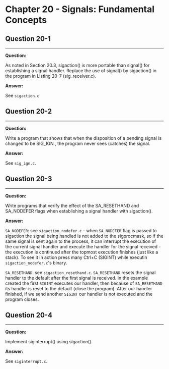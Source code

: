 # Chapter 20 - Signals: Fundamental Concepts

## Question 20-1

---

**Question:**

As noted in Section 20.3, sigaction() is more portable than signal() for establishing a
signal handler. Replace the use of signal() by sigaction() in the program in Listing 20-7
(sig_receiver.c).

**Answer:**

See `sigaction.c`

## Question 20-2

---

**Question:**

Write a program that shows that when the disposition of a pending signal is
changed to be SIG_IGN , the program never sees (catches) the signal.

**Answer:**

See `sig_ign.c`.

## Question 20-3

---

**Question:**

Write programs that verify the effect of the SA_RESETHAND and SA_NODEFER flags when
establishing a signal handler with sigaction().

**Answer:**

`SA_NODEFER`: see `sigaction_nodefer.c` - when `SA_NODEFER` flag is passed to sigaction the signal being handled is not added to the sigprocmask, so if the same signal is sent again to the process, it can interrupt the execution of the current signal handler and execute the handler for the signal received - the execution is continued after the topmost execution finishes (just like a stack). To see it in action press many Ctrl+C (SIGINT) while executin `sigaction_nodefer.c`'s binary.

`SA_RESETHAND`: see `sigaction_resethand.c`. `SA_RESETHAND` resets the signal handler to the default after the first signal is received. In the example created the first `SIGINT` executes our handler, then because of `SA_RESETHAND` its handler is reset to the default (close the program). After our handler finished, if we send another `SIGINT` our handler is not executed and the program closes.

## Question 20-4

---

**Question:**

Implement siginterrupt() using sigaction().

**Answer:**

See `siginterrupt.c`.
